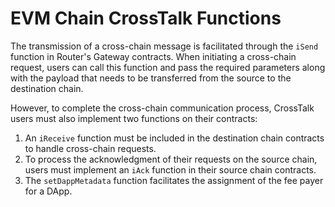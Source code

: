 # EVM Chain CrossTalk Functions

The transmission of a cross-chain message is facilitated through the `iSend` function in Router's Gateway contracts. When initiating a cross-chain request, users can call this function and pass the required parameters along with the payload that needs to be transferred from the source to the destination chain.

However, to complete the cross-chain communication process, CrossTalk users must also implement two functions on their contracts:
1. An `iReceive` function must be included in the destination chain contracts to handle cross-chain requests.
2. To process the acknowledgment of their requests on the source chain, users must implement an `iAck` function in their source chain contracts.
3. The `setDappMetadata` function facilitates the assignment of the fee payer for a DApp.
